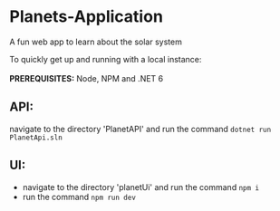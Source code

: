 # Planets-Application
A fun web app to learn about the solar system

To quickly get up and running with a local instance:  
<br/><strong>PREREQUISITES:</strong> Node, NPM and .NET 6

## API: 
navigate to the directory 'PlanetAPI' and run the command ``dotnet run PlanetApi.sln``

## UI: 
- navigate to the directory 'planetUi' and run the command ``npm i``
- run the command ``npm run dev``
